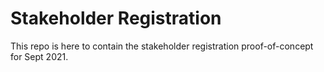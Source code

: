 # Stakeholder Registration

This repo is here to contain the stakeholder registration proof-of-concept for Sept 2021.

